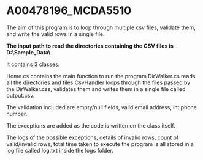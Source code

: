 # A00478196_MCDA5510

The aim of this program is to loop through multiple csv files, validate them, and write the valid rows in a single file.

<b>The input path to read the directories containing the CSV files is D:\\Sample_Data\\ </b>

It contains 3 classes.

Home.cs contains the main function to run the program
DirWalker.cs reads all the directories and files
CsvHandler loops through the files passed by the DirWalker.css, validates them and writes them in a single file called output.csv.

The validation included are empty/null fields, valid email address, int phone number. 

The exceptions are added as the code is written on the class itself.

The logs of the possible exceptions, details of invalid rows, count of valid/invalid rows, total time taken to execute the program is all stored in a log file called log.txt inside the logs folder.


